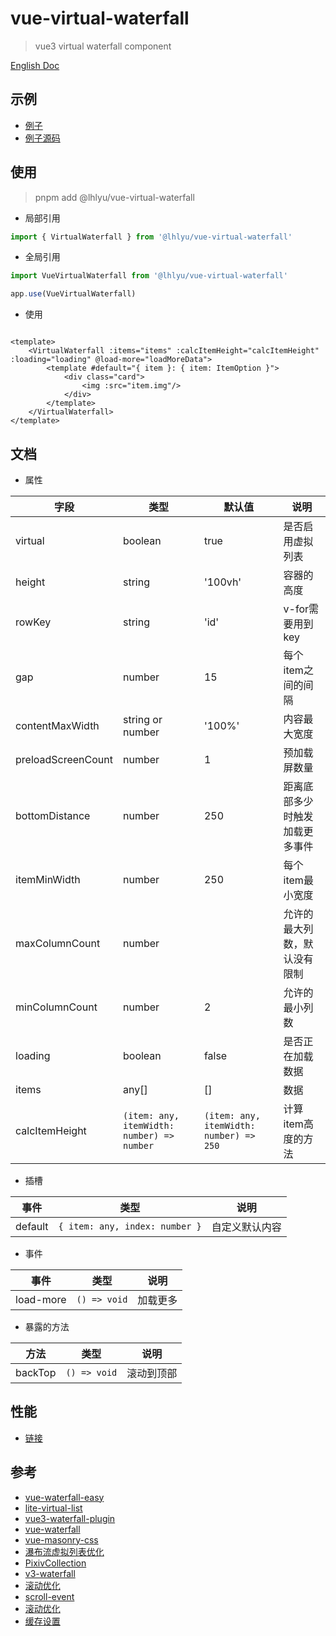 # vue-virtual-waterfall

> vue3 virtual waterfall component

[English Doc](./README.md)

## 示例

- [例子](https://waterfall.tatakai.top)
- [例子源码](./src/example/Example.vue)

## 使用

> pnpm add @lhlyu/vue-virtual-waterfall

- 局部引用

```ts
import { VirtualWaterfall } from '@lhlyu/vue-virtual-waterfall'
```

- 全局引用

```ts
import VueVirtualWaterfall from '@lhlyu/vue-virtual-waterfall'

app.use(VueVirtualWaterfall)
```

- 使用

```vue

<template>
	<VirtualWaterfall :items="items" :calcItemHeight="calcItemHeight" :loading="loading" @load-more="loadMoreData">
		<template #default="{ item }: { item: ItemOption }">
			<div class="card">
				<img :src="item.img"/>
			</div>
		</template>
	</VirtualWaterfall>
</template>
```

## 文档

- 属性

| 字段                 | 类型                                         | 默认值                                     | 说明              |
|--------------------|--------------------------------------------|-----------------------------------------|-----------------|
| virtual            | boolean                                    | true                                    | 是否启用虚拟列表        |
| height             | string                                     | '100vh'                                 | 容器的高度           |
| rowKey             | string                                     | 'id'                                    | v-for需要用到key    |
| gap                | number                                     | 15                                      | 每个item之间的间隔     |
| contentMaxWidth    | string or number                           | '100%'                                  | 内容最大宽度          |
| preloadScreenCount | number                                     | 1                                       | 预加载屏数量          |
| bottomDistance     | number                                     | 250                                     | 距离底部多少时触发加载更多事件 |
| itemMinWidth       | number                                     | 250                                     | 每个item最小宽度      |
| maxColumnCount     | number                                     |                                         | 允许的最大列数，默认没有限制  |
| minColumnCount     | number                                     | 2                                       | 允许的最小列数         |
| loading            | boolean                                    | false                                   | 是否正在加载数据        |
| items              | any[]                                      | []                                      | 数据              |
| calcItemHeight     | `(item: any, itemWidth: number) => number` | `(item: any, itemWidth: number) => 250` | 计算item高度的方法     |

- 插槽

| 事件      | 类型                             | 说明      |
|---------|--------------------------------|---------|
| default | `{ item: any, index: number }` | 自定义默认内容 |

- 事件

| 事件        | 类型           | 说明   |
|-----------|--------------|------|
| load-more | `() => void` | 加载更多 |

- 暴露的方法

| 方法      | 类型           | 说明    |
|---------|--------------|-------|
| backTop | `() => void` | 滚动到顶部 |

## 性能

- [链接](https://pagespeed.web.dev/analysis/https-waterfall-tatakai-top/4k2zfz71vl?form_factor=desktop)

## 参考

- [vue-waterfall-easy](https://github.com/lfyfly/vue-waterfall-easy)
- [lite-virtual-list](https://github.com/wensiyuanseven/lite-virtual-list)
- [vue3-waterfall-plugin](https://github.com/heikaimu/vue3-waterfall-plugin)
- [vue-waterfall](https://github.com/MopTym/vue-waterfall)
- [vue-masonry-css](https://github.com/paulcollett/vue-masonry-css)
- [瀑布流虚拟列表优化](https://juejin.cn/post/7166071557284954142)
- [PixivCollection](https://github.com/orilights/PixivCollection)
- [v3-waterfall](https://github.com/gk-shi/v3-waterfall)
- [滚动优化](https://juejin.cn/post/6844903493677875214?from=search-suggest)
- [scroll-event](https://ayase.moe/2018/11/20/scroll-event/)
- [滚动优化](https://www.cnblogs.com/coco1s/p/5499469.html)
- [缓存设置](https://developer.chrome.com/docs/lighthouse/performance/uses-long-cache-ttl/?utm_source=lighthouse&utm_medium=lr)
